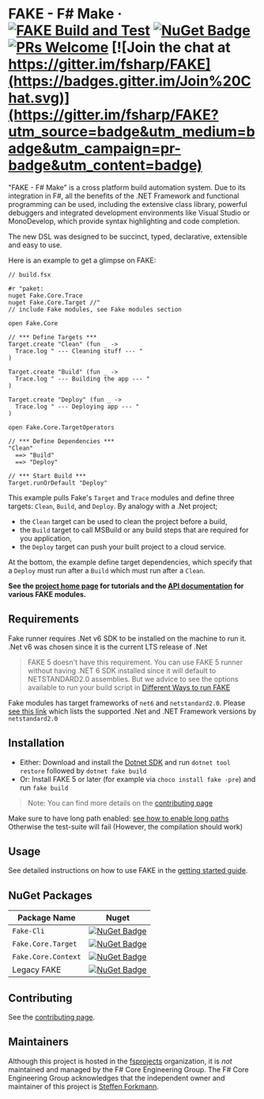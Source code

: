 # FAKE - F# Make &middot; [![FAKE Build and Test](https://github.com/fsprojects/FAKE/actions/workflows/build_and_test.yml/badge.svg?branch=release/next)](https://github.com/fsprojects/FAKE/actions/workflows/build_and_test.yml) [![NuGet Badge](https://buildstats.info/nuget/Fake-Cli)](https://www.nuget.org/packages/Fake-Cli) [![PRs Welcome](https://img.shields.io/badge/PRs-welcome-brightgreen.svg)]([https://reactjs.org/docs/how-to-contribute.html#your-first-pull-request](https://fake.build/guide/contributing.html)) [![Join the chat at https://gitter.im/fsharp/FAKE](https://badges.gitter.im/Join%20Chat.svg)](https://gitter.im/fsharp/FAKE?utm_source=badge&utm_medium=badge&utm_campaign=pr-badge&utm_content=badge)

"FAKE - F# Make" is a cross platform build automation system. Due to its integration
in F#, all the benefits of the .NET Framework and functional programming can be used, including
the extensive class library, powerful debuggers and integrated development environments like
Visual Studio or MonoDevelop, which provide syntax highlighting and code completion.

The new DSL was designed to be succinct, typed, declarative, extensible and easy to use.

Here is an example to get a glimpse on FAKE:

```F#
// build.fsx

#r "paket:
nuget Fake.Core.Trace
nuget Fake.Core.Target //"
// include Fake modules, see Fake modules section

open Fake.Core

// *** Define Targets ***
Target.create "Clean" (fun _ ->
  Trace.log " --- Cleaning stuff --- "
)

Target.create "Build" (fun _ ->
  Trace.log " --- Building the app --- "
)

Target.create "Deploy" (fun _ ->
  Trace.log " --- Deploying app --- "
)

open Fake.Core.TargetOperators

// *** Define Dependencies ***
"Clean"
  ==> "Build"
  ==> "Deploy"

// *** Start Build ***
Target.runOrDefault "Deploy"
```

This example pulls Fake's `Target` and `Trace` modules and define three targets: `Clean`, `Build`, and `Deploy`. By analogy with a .Net project;
* the `Clean` target can be used to clean the project before a build,
*  the `Build` target to call MSBuild or any build steps that are required for you application,
*  the `Deploy` target can push your built project to a cloud service.

At the bottom, the example define target dependencies, which specify that a `Deploy` must run after a `Build` which must run after a `Clean`.

**See the [project home page](https://fake.build/) for tutorials and the [API documentation](https://fake.build/reference/index.html) for various FAKE modules.**

## Requirements

Fake runner requires .Net v6 SDK to be installed on the machine to run it. .Net v6 was chosen since it is the current LTS release of .Net

> FAKE 5 doesn't have this requirement. You can use FAKE 5 runner without having .NET 6 SDK installed since it will default to NETSTANDARD2.0 assemblies. But we advice to see the options available to run your build script in [Different Ways to run FAKE](https://fake.build/guide/getting-started.html#Different-ways-to-run-FAKE)

Fake modules has target frameworks of `net6` and `netstandard2.0`. Please [see this link](https://docs.microsoft.com/en-us/dotnet/standard/net-standard?tabs=net-standard-2-0) which lists the supported .Net and .NET Framework versions by `netstandard2.0`

## Installation

* Either: Download and install the [Dotnet SDK](https://www.microsoft.com/net/learn/get-started) and run `dotnet tool restore` followed by `dotnet fake build`
* Or: Install FAKE 5 or later (for example via `choco install fake -pre`) and run `fake build`

> Note: You can find more details on the [contributing page](https://fake.build/guide/contributing.html)

Make sure to have long path enabled: [see how to enable long paths](https://superuser.com/questions/1119883/windows-10-enable-ntfs-long-paths-policy-option-missing)
Otherwise the test-suite will fail (However, the compilation should work)

## Usage

See detailed instructions on how to use FAKE in the [getting started guide](https://fake.build/guide/getting-started.html).

## NuGet Packages

| Package Name         | Nuget                                                                                                                |
| -------------------- | -------------------------------------------------------------------------------------------------------------------- |
| `Fake-Cli`           | [![NuGet Badge](https://buildstats.info/nuget/Fake-Cli)](https://www.nuget.org/packages/Fake-Cli)                    |
| `Fake.Core.Target`   | [![NuGet Badge](https://buildstats.info/nuget/Fake.Core.Target)](https://www.nuget.org/packages/Fake.Core.Target)    |
| `Fake.Core.Context`  | [![NuGet Badge](https://buildstats.info/nuget/Fake.Core.Context)](https://www.nuget.org/packages/Fake.Core.Context)  |
| Legacy FAKE          | [![NuGet Badge](https://buildstats.info/nuget/FAKE)](https://www.nuget.org/packages/FAKE)                            |

## Contributing

See the [contributing page](https://fake.build/guide/contributing.html).

## Maintainers

Although this project is hosted in the [fsprojects](https://github.com/fsprojects) organization, it is _not_ maintained and managed by the F# Core Engineering Group. The F# Core Engineering Group acknowledges that the independent owner and maintainer of this project is [Steffen Forkmann](https://github.com/forki).

